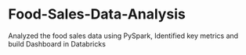 # Food-Sales-Data-Analysis
Analyzed the food sales data using PySpark, Identified key metrics and build Dashboard in Databricks
